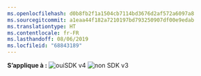 ```yaml
---
ms.openlocfilehash: d0b8fb2f1a1504cb7114bd3676d2af572a6097a8
ms.sourcegitcommit: a1eaa44f182a7210197bd793250907df00e9edab
ms.translationtype: HT
ms.contentlocale: fr-FR
ms.lasthandoff: 08/06/2019
ms.locfileid: "68843189"
---
```

<Token>**S’applique à :** ![oui](../media/yes.png)SDK v4 ![non](../media/no.png) SDK v3 </Token>
